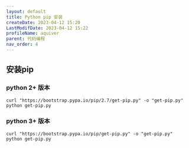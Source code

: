 ```yaml
---
layout: default
title: Python pip 安装
createDate: 2023-04-12 15:20
LastModifDate: 2023-04-12 15:22
profileName: aquiver
parent: 代码编程
nav_order: 4
---
```


## 安装pip
### python 2+ 版本
```
curl "https://bootstrap.pypa.io/pip/2.7/get-pip.py" -o "get-pip.py"
python get-pip.py
```

### python 3+ 版本
```
curl "https://bootstrap.pypa.io/pip/get-pip.py" -o "get-pip.py"
python get-pip.py
```